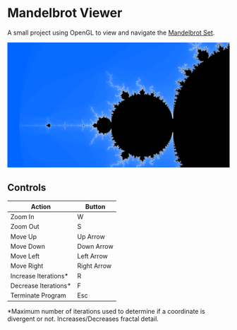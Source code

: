 # Mandelbrot Viewer

A small project using OpenGL to view and navigate the [Mandelbrot Set](https://en.wikipedia.org/wiki/Mandelbrot_set).

![Screenshot of the mandelbrot set](mandelbrot.png)

## Controls

| Action               | Button      |
| -------------------- | ----------- |
| Zoom In              | W           |
| Zoom Out             | S           |
| Move Up              | Up Arrow    |
| Move Down            | Down Arrow  |
| Move Left            | Left Arrow  |
| Move Right           | Right Arrow |
| Increase Iterations* | R           |
| Decrease Iterations* | F           |
| Terminate Program    | Esc         |

*Maximum number of iterations used to determine if a coordinate is divergent or not. Increases/Decreases fractal detail.